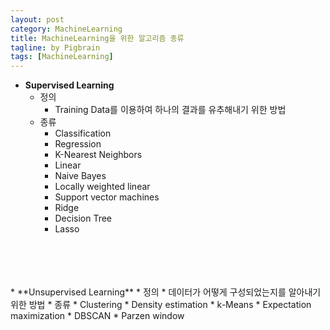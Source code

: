 ```yaml
---
layout: post
category: MachineLearning
title: MachineLearning을 위한 알고리즘 종류
tagline: by Pigbrain
tags: [MachineLearning]
---
```


<!--more-->

* **Supervised Learning** 
	* 정의
		* Training Data를 이용하여 하나의 결과를 유추해내기 위한 방법
	* 종류 
		* Classification
		* Regression
		* K-Nearest Neighbors
		* Linear
		* Naive Bayes  
		* Locally weighted linear
		* Support vector machines
		* Ridge
		* Decision Tree
		* Lasso
<br>
<br>
<br>
<br>
* **Unsupervised Learning** 
	* 정의 
		* 데이터가 어떻게 구성되었는지를 알아내기 위한 방법
	* 종류
		* Clustering
		* Density estimation
		* k-Means
		* Expectation maximization
		* DBSCAN
		* Parzen window




